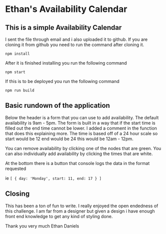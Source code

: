 # Ethan's Availability Calendar

## This is a simple Availability Calendar

I sent the file through email and i also uploaded it to github. If you are cloning it from github you need to run the command after cloning it.

`npm install`

After it is finished installing you run the following command

`npm start`

If this is to be deployed you run the following command

`npm run build`


## Basic rundown of the application

Below the header is a form that you can use to add availability. The default availability is 9am - 5pm.
The form is built in a way that if the start time is filled out the end time cannot be lower. I added a comment in the function that does this explaining more.
The time is based off of a 24 hour scale so start would be 12 end would be 24 this would be 12am - 12pm.

You can remove availability by clicking one of the nodes that are green. You can also individually add availability by clicking the times that are white.

At the bottom there is a button that console logs the data in the format requested

ie 
`[
    {
        day: 'Monday',
        start: 11,
        end: 17
    }
]`

## Closing

This has been a ton of fun to write. I really enjoyed the open endedness of this challenge. I am far from a designer but given a design i have enough front end knowledge to get any kind of styling done.

Thank you very much
Ethan Daniels